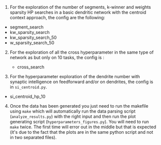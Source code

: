 1. For the exploration of the number of segments, k-winner and weights sparsity HP searches in a basic dendritic network with the centroid context approach, the config are the following:  
  - segment_search
  - kw_sparsity_search
  - kw_sparsity_search_50
  - w_sparsity_search_50

2. For the exploration of all the cross hyperparameter in the same type of  network as   but only on 10 tasks, the config is :
    - cross_search

3. For the hyperparameter exploration of the dendrite number with synaptic intelligence on feedforward and/or on dendrites, the config is in `si_centroid.py`.
  - si_centroid_hp_10

4. Once the data has been generated you just need to run the makefile using `make` which will automatically run the data parsing script (`analyze_results.py`) with the right input and then run the plot generating script (`hyperparameters_figures.py`).
You will need to run `make` twice. The first time will error out in the middle but that is expected (it's due to the fact that the plots are in the same python script and not in two separated files).
